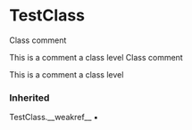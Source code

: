 # TestClass

Class comment

This is a comment a class level
Class comment

This is a comment a class level

### Inherited

TestClass.\_\_weakref__ :black_small_square: 
